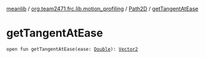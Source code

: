 [meanlib](../../index.md) / [org.team2471.frc.lib.motion_profiling](../index.md) / [Path2D](index.md) / [getTangentAtEase](./get-tangent-at-ease.md)

# getTangentAtEase

`open fun getTangentAtEase(ease: `[`Double`](https://kotlinlang.org/api/latest/jvm/stdlib/kotlin/-double/index.html)`): `[`Vector2`](../../org.team2471.frc.lib.math/-vector2/index.md)